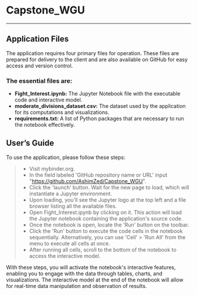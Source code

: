 # Capstone_WGU
___
## Application Files
The application requires four primary files for operation. These files are prepared for delivery to the client and are also available on GitHub for easy access and version control.

### The essential files are:

- __Fight_Interest.ipynb:__ The Jupyter Notebook file with the executable code and interactive model.
- __moderate_divisions_dataset.csv:__ The dataset used by the application for its computations and visualizations.
- __requirements.txt:__ A list of Python packages that are necessary to run the notebook effectively.

## User’s Guide
To use the application, please follow these steps:

> - Visit mybinder.org. 
> - In the field labeled 'GitHub repository name or URL' input "https://github.com/AshimZed/Capstone_WGU". 
> - Click the 'launch' button. Wait for the new page to load, which will instantiate a Jupyter environment. 
> - Upon loading, you'll see the Jupyter logo at the top left and a file browser listing all the available files. 
> - Open Fight_Interest.ipynb by clicking on it. This action will load the Jupyter notebook containing the application's source code. 
> - Once the notebook is open, locate the 'Run' button on the toolbar. 
> - Click the 'Run' button to execute the code cells in the notebook sequentially. Alternatively, you can use 'Cell' > 'Run All' from the menu to execute all cells at once. 
> - After running all cells, scroll to the bottom of the notebook to access the interactive model.

With these steps, you will activate the notebook's interactive features, enabling you to engage with the data through tables, charts, and visualizations. The interactive model at the end of the notebook will allow for real-time data manipulation and observation of results.
